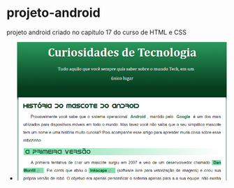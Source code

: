 # projeto-android
projeto android criado no capitulo 17 do curso de HTML e CSS
<ul><li><a href="https://fernandoromeroalves.github.io/projeto-android/"><img src="Captura.png" alt=""></a></li></ul>